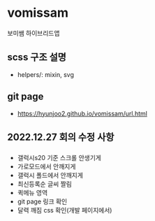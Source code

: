 # vomissam
보미쌤 하이브리드앱

## scss 구조 설명
- helpers/: mixin, svg


## git page
- https://hyunjoo2.github.io/vomissam/url.html


## 2022.12.27 회의 수정 사항
###
- 갤럭시s20 기준 스크롤 안생기게
- 가로모드에서 안깨지게
- 갤럭시 폴드에서 안깨지게
- 최신등록순 글씨 짤림
- 퀵메뉴 영역
- git page 링크 확인
- 달력 깨짐 css 확인(개발 페이지에서)
